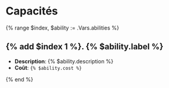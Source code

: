 # Capacités

{% range $index, $ability := .Vars.abilities %}

## {% add $index 1 %}. {% $ability.label %}

- **Description**: {% $ability.description %}
- **Coût**: `{% $ability.cost %}`

{% end %}
